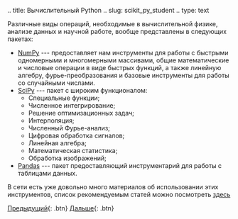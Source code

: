 .. title: Вычислительный Python
.. slug: scikit_py_student
.. type: text

Различные виды операций, необходимые в вычислительной физике, анализе данных и научной работе, вообще представлены в следующих пакетах:

* [NumPy](https://www.numpy.org/devdocs/user/index.html) --- предоставляет нам инструменты для работы с быстрыми одномерными и многомерными массивами, общие математические и числовые операции в виде быстрых функций, а также линейную алгебру, фурье-преобразования и базовые инструменты для работы со случайными числами.
* [SciPy](https://www.scipy.org/) --- пакет с широким функционалом:
  * Специальные функции;
  * Численное интегрирование;
  * Решение оптимизационных задач;
  * Интерполяция;
  * Численный Фурье-анализ;
  * Цифровая обработка сигналов;
  * Линейная алгебра;
  * Математическая статистика;
  * Обработка изображений;
* [Pandas](https://pandas.pydata.org/) --- пакет предоставляющий инструментарий для работы с таблицами данных.

В сети есть уже довольно много материалов об использовании этих инструментов, список рекомендуемым статей можно посмотреть [здесь](../links.md)

[Предыдущий](link://slug/run_student){: .btn}
[Дальше](link://slug/nb_student){: .btn}